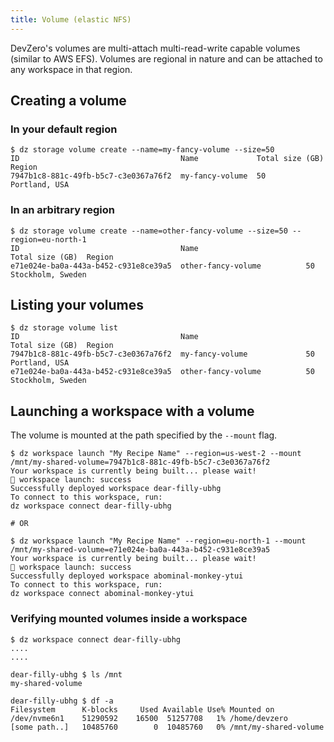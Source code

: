 ```yaml
---
title: Volume (elastic NFS)
---
```

DevZero's volumes are multi-attach multi-read-write capable volumes (similar to AWS EFS).
Volumes are regional in nature and can be attached to any workspace in that region.

## Creating a volume

### In your default region

```
$ dz storage volume create --name=my-fancy-volume --size=50
ID                                    Name             Total size (GB)  Region
7947b1c8-881c-49fb-b5c7-c3e0367a76f2  my-fancy-volume  50               Portland, USA
```

### In an arbitrary region

```
$ dz storage volume create --name=other-fancy-volume --size=50 --region=eu-north-1
ID                                    Name                        Total size (GB)  Region
e71e024e-ba0a-443a-b452-c931e8ce39a5  other-fancy-volume          50               Stockholm, Sweden
```

## Listing your volumes

```
$ dz storage volume list
ID                                    Name                        Total size (GB)  Region
7947b1c8-881c-49fb-b5c7-c3e0367a76f2  my-fancy-volume             50               Portland, USA
e71e024e-ba0a-443a-b452-c931e8ce39a5  other-fancy-volume          50               Stockholm, Sweden
```

## Launching a workspace with a volume

The volume is mounted at the path specified by the `--mount` flag.

```
$ dz workspace launch "My Recipe Name" --region=us-west-2 --mount /mnt/my-shared-volume=7947b1c8-881c-49fb-b5c7-c3e0367a76f2
Your workspace is currently being built... please wait!
🚀 workspace launch: success
Successfully deployed workspace dear-filly-ubhg
To connect to this workspace, run:
dz workspace connect dear-filly-ubhg

# OR

$ dz workspace launch "My Recipe Name" --region=eu-north-1 --mount /mnt/my-shared-volume=e71e024e-ba0a-443a-b452-c931e8ce39a5
Your workspace is currently being built... please wait!
🚀 workspace launch: success
Successfully deployed workspace abominal-monkey-ytui
To connect to this workspace, run:
dz workspace connect abominal-monkey-ytui
```

### Verifying mounted volumes inside a workspace

```
$ dz workspace connect dear-filly-ubhg
....
....

dear-filly-ubhg $ ls /mnt
my-shared-volume

dear-filly-ubhg $ df -a
Filesystem      K-blocks     Used Available Use% Mounted on
/dev/nvme6n1    51290592    16500  51257708   1% /home/devzero
[some path..]   10485760        0  10485760   0% /mnt/my-shared-volume
```
